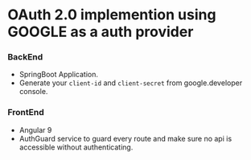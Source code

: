 # OAuth 2.0 implemention using GOOGLE as a auth provider
### BackEnd
- SpringBoot Application.
- Generate your `client-id` and `client-secret` from google.developer console.

### FrontEnd
- Angular 9
- AuthGuard service to guard every route and make sure no api is accessible without authenticating. 